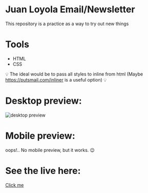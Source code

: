 # Juan Loyola Email/Newsletter
This repository is a practice as a way to try out new things

# Tools 
* HTML
* CSS

💡 The ideal would be to pass all styles to inline from html
(Maybe https://putsmail.com/inliner is a useful option) 💡

# Desktop preview:

<img src="https://i.imgur.com/3mG0zYa.png" alt="desktop preview">

# Mobile preview:
oops!.. No mobile preview, but it works. 😉

# See the live here:
<a href="https://email-maquetacion.netlify.app/" target="_blank">Click me</a>
